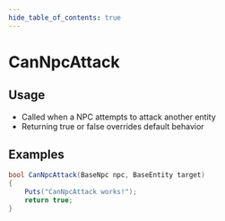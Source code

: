 ```yaml
---
hide_table_of_contents: true
---
```


# CanNpcAttack

## Usage

* Called when a NPC attempts to attack another entity
* Returning true or false overrides default behavior

## Examples

```csharp title=""
bool CanNpcAttack(BaseNpc npc, BaseEntity target)
{
    Puts("CanNpcAttack works!");
    return true;
}
```
